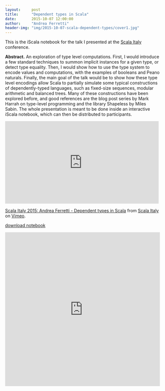 ```yaml
---
layout:     post
title:      "Dependent types in Scala"
date:       2015-10-07 12:00:00
author:     "Andrea Ferretti"
header-img: "img/2015-10-07-scala-dependent-types/cover1.jpg"
---
```


This is the iScala notebook for the talk I presented at the [Scala Italy](http://www.scala-italy.it/) conference.

**Abstract.** An exploration of type level computations. First, I would introduce a few standard techniques to summon implicit instances for a given type, or detect type equality. Then, I would show how to use the type system to encode values and computations, with the examples of booleans and Peano naturals. Finally, the main goal of the talk would be to show how these type level encodings allow Scala to partially simulate some typical constructions of dependently-typed languages, such as fixed-size sequences, modular arithmetic and balanced trees. Many of these constructions have been explored before, and good references are the blog post series by Mark Harrah on type-level programming and the library Shapeless by Miles Sabin. The whole presentation is meant to be done inside an interactive iScala notebook, which can then be distributed to participants.

<iframe src="https://player.vimeo.com/video/131975223" width="500" height="268" frameborder="0" webkitallowfullscreen mozallowfullscreen allowfullscreen></iframe> <p><a href="https://vimeo.com/131975223">Scala Italy 2015: Andrea Ferretti - Dependent types in Scala</a> from <a href="https://vimeo.com/user41133250">Scala Italy</a> on <a href="https://vimeo.com">Vimeo</a>.</p>

<p>
  <a href="/files/type-level-hackery.ipynb"> download notebook</a>
</p>

<iframe width="100%" height="500px" frameborder="0" src="http://nbviewer.ipython.org/github/scala-italy/2015/blob/master/05a-andrea_ferretti-type-level-hackery/05a-andrea_ferretti-type-level-hackery.ipynb"></iframe>
